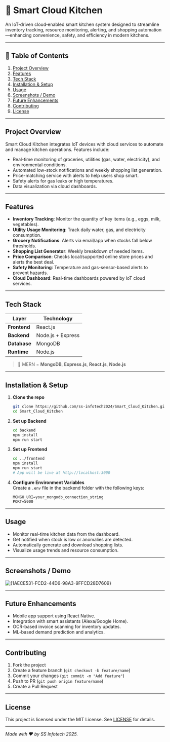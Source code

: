 # 🧠 Smart Cloud Kitchen

An IoT‑driven cloud‑enabled smart kitchen system designed to streamline inventory tracking, resource monitoring, alerting, and shopping automation—enhancing convenience, safety, and efficiency in modern kitchens.

---

## 📝 Table of Contents

1. [Project Overview](#project-overview)  
2. [Features](#features)  
3. [Tech Stack](#tech-stack)  
4. [Installation & Setup](#installation--setup)  
5. [Usage](#usage)  
6. [Screenshots / Demo](#screenshots--demo)  
7. [Future Enhancements](#future-enhancements)  
8. [Contributing](#contributing)  
9. [License](#license)  

---

## Project Overview

Smart Cloud Kitchen integrates IoT devices with cloud services to automate and manage kitchen operations. Features include:

- Real-time monitoring of groceries, utilities (gas, water, electricity), and environmental conditions.
- Automated low-stock notifications and weekly shopping list generation.
- Price-matching service with alerts to help users shop smart.
- Safety alerts for gas leaks or high temperatures.
- Data visualization via cloud dashboards.

---

## Features

- **Inventory Tracking**: Monitor the quantity of key items (e.g., eggs, milk, vegetables).
- **Utility Usage Monitoring**: Track daily water, gas, and electricity consumption.
- **Grocery Notifications**: Alerts via email/app when stocks fall below thresholds.
- **Shopping List Generator**: Weekly breakdown of needed items.
- **Price Comparison**: Checks local/supported online store prices and alerts the best deal.
- **Safety Monitoring**: Temperature and gas-sensor-based alerts to prevent hazards.
- **Cloud Dashboard**: Real-time dashboards powered by IoT cloud services.

---

## Tech Stack

| Layer        | Technology        |
|--------------|-------------------|
| **Frontend** | React.js          |
| **Backend**  | Node.js + Express |
| **Database** | MongoDB           |
| **Runtime**  | Node.js           |

> 🔁 MERN = **MongoDB**, **Express.js**, **React.js**, **Node.js**

---

## Installation & Setup

1. **Clone the repo**  
   ```bash
   git clone https://github.com/ss-infotech2024/Smart_Cloud_Kitchen.git
   cd Smart_Cloud_Kitchen
   ```

2. **Set up Backend**  
   ```bash
   cd backend
   npm install
   npm run start
   ```

3. **Set up Frontend**  
   ```bash
   cd ../frontend
   npm install
   npm run start
   # App will be live at http://localhost:3000
   ```

4. **Configure Environment Variables**  
   Create a `.env` file in the backend folder with the following keys:
   ```
   MONGO_URI=your_mongodb_connection_string
   PORT=5000
   ```

---

## Usage

- Monitor real-time kitchen data from the dashboard.
- Get notified when stock is low or anomalies are detected.
- Automatically generate and download shopping lists.
- Visualize usage trends and resource consumption.

---

## Screenshots / Demo

![{1AECE531-FCD2-44D6-98A3-9FFCD28D7609}](https://github.com/user-attachments/assets/0c5cbe58-1946-4419-b569-f6e70627d9de)


---

## Future Enhancements

- Mobile app support using React Native.
- Integration with smart assistants (Alexa/Google Home).
- OCR-based invoice scanning for inventory updates.
- ML-based demand prediction and analytics.

---

## Contributing

1. Fork the project  
2. Create a feature branch (`git checkout -b feature/name`)  
3. Commit your changes (`git commit -m "Add feature"`)  
4. Push to PR (`git push origin feature/name`)  
5. Create a Pull Request

---

## License

This project is licensed under the MIT License. See [LICENSE](LICENSE) for details.

---

*Made with ❤️ by SS Infotech 2025.*
